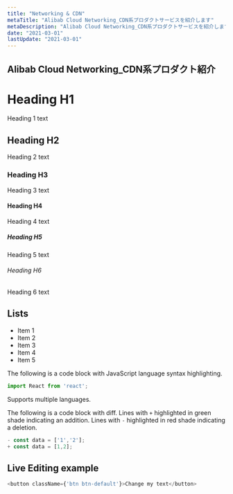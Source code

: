 ```yaml
---
title: "Networking & CDN"
metaTitle: "Alibab Cloud Networking_CDN系プロダクトサービスを紹介します"
metaDescription: "Alibab Cloud Networking_CDN系プロダクトサービスを紹介します"
date: "2021-03-01"
lastUpdate: "2021-03-01"
---
```


## Alibab Cloud Networking_CDN系プロダクト紹介

# Heading H1
Heading 1 text

## Heading H2
Heading 2 text

### Heading H3
Heading 3 text

#### Heading H4
Heading 4 text

##### Heading H5
Heading 5 text

###### Heading H6
Heading 6 text

## Lists
- Item 1
- Item 2
- Item 3
- Item 4
- Item 5

The following is a code block with JavaScript language syntax highlighting.

```javascript
import React from 'react';
```

Supports multiple languages.

The following is a code block with diff. Lines with `+` highlighted in green shade indicating an addition. Lines with `-` highlighted in red shade indicating a deletion.

```javascript
- const data = ['1','2'];
+ const data = [1,2];
```

## Live Editing example

```javascript react-live=true
<button className={'btn btn-default'}>Change my text</button>
```
